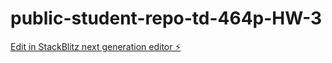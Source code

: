 # public-student-repo-td-464p-HW-3

[Edit in StackBlitz next generation editor ⚡️](https://stackblitz.com/~/github.com/turrilld/public-student-repo-td-464p-HW-3)